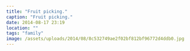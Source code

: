 ```yaml
---
title: "Fruit picking."
caption: "Fruit picking."
date: 2014-08-17 23:19
location: ""
tags: "family"
image: /assets/uploads/2014/08/8c532749ae2f02bf812bf96772d4ddb0.jpg
---
```

